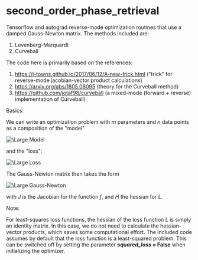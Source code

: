 # second_order_phase_retrieval

Tensorflow and autograd reverse-mode optimization routines  that use a damped Gauss-Newton matrix. The methods included are:

1) Levenberg-Marquardt
2) Curveball

The code here is primarily based on the references: 

1) https://j-towns.github.io/2017/06/12/A-new-trick.html ("trick" for reverse-mode jacobian-vector product calculations)
2) https://arxiv.org/abs/1805.08095 (theory for the Curveball method)
3) https://github.com/jotaf98/curveball (a mixed-mode (forward + reverse) implementation of Curveball)

Basics:

We can write an optimization problem with *m* parameters and *n* data points as a composition of the "model"

<img src="https://latex.codecogs.com/svg.latex?\Large&space;f:\mathbb{R}^m\rightarrow\mathbb{R}^n" title="\Large Model" />

and the "loss":

<img src="https://latex.codecogs.com/svg.latex?\Large&space;L:\mathbb{R}^n\rightarrow\mathbb{R}." title="\Large Loss" />

The Gauss-Newton matrix then takes the form  

<img src="https://latex.codecogs.com/svg.latex?\Large&space;G=J^T_f\cdot{H}_L\cdot{J}_f" title="\Large Gauss-Newton" />

with *J* is the Jacobian for the function *f*, and *H* the hessian for *L*. 

Note:

For least-squares loss functions, the hessian of the loss function *L* is simply an identity matrix. In this case, we do not need to calculate the hessian-vector products, which saves some computational effort. The included code assumes by default  that the loss function is a least-squared problem. This can be switched off by setting the parameter **_squared_loss_ = False** when initializing the optimizer.


